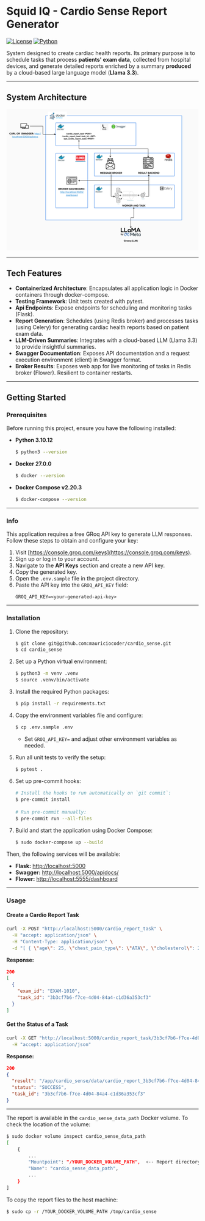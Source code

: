 # Squid IQ - Cardio Sense Report Generator

[![License](https://img.shields.io/badge/license-MIT-blue.svg)](LICENSE)
[![Python](https://img.shields.io/badge/python-3.8%2B-blue)](https://www.python.org/downloads/)

System designed to create cardiac health reports. Its primary purpose is to schedule tasks that process
**patients' exam data**, collected from hospital devices, and generate detailed reports enriched by
a summary **produced** by a cloud-based large language model (**Llama 3.3**).

---

## System Architecture

![System Architecture](./images/system-architecture.png)

---

## Tech Features

- **Containerized Architecture**: Encapsulates all application logic in Docker containers through docker-compose.
- **Testing Framework**: Unit tests created with pytest.
- **Api Endpoints**: Expose endpoints for scheduling and monitoring tasks (Flask).
- **Report Generation**: Schedules (using Redis broker) and processes tasks (using Celery) for generating cardiac health reports based on patient exam data.
- **LLM-Driven Summaries**:  Integrates with a cloud-based LLM (Llama 3.3) to provide insightful summaries.
- **Swagger Documentation**: Exposes API documentation and a request execution environment (client) in Swagger format.
- **Broker Results**: Exposes web app for live monitoring of tasks in Redis broker (Flower). Resilient to container restarts.

---

## Getting Started

### Prerequisites

Before running this project, ensure you have the following installed:

- **Python 3.10.12**
  ```bash
  $ python3 --version
  ```
- **Docker 27.0.0**
  ```bash
  $ docker --version
  ```
- **Docker Compose v2.20.3**
  ```bash
  $ docker-compose --version
  ```

---

### Info

This application requires a free GRoq API key to generate LLM responses. Follow these steps to obtain and configure your key:

1. Visit [https://console.groq.com/keys](https://console.groq.com/keys).
2. Sign up or log in to your account.
3. Navigate to the **API Keys** section and create a new API key.
4. Copy the generated key.
5. Open the `.env.sample` file in the project directory.
6. Paste the API key into the `GROQ_API_KEY` field:
   ```
   GROQ_API_KEY=<your-generated-api-key>
   ```
---

### Installation

1. Clone the repository:
   ```bash
   $ git clone git@github.com:mauriciocoder/cardio_sense.git
   $ cd cardio_sense
   ```

2. Set up a Python virtual environment:
   ```bash
   $ python3 -m venv .venv
   $ source .venv/bin/activate
   ```

3. Install the required Python packages:
   ```bash
   $ pip install -r requirements.txt
   ```

4. Copy the environment variables file and configure:
   ```bash
   $ cp .env.sample .env
   ```
   - Set `GROQ_API_KEY=` and adjust other environment variables as needed.

5. Run all unit tests to verify the setup:
   ```bash
   $ pytest .
   ```

6. Set up pre-commit hooks:
   ```bash
   # Install the hooks to run automatically on `git commit`:
   $ pre-commit install

   # Run pre-commit manually:
   $ pre-commit run --all-files
   ```

7. Build and start the application using Docker Compose:
   ```bash
   $ sudo docker-compose up --build
   ```

Then, the following services will be available:
- **Flask:** [http://localhost:5000](http://localhost:5000)
- **Swagger:** [http://localhost:5000/apidocs/](http://localhost:5000/apidocs/)
- **Flower:** [http://localhost:5555/dashboard](http://localhost:5555/dashboard)

---

### Usage

#### Create a Cardio Report Task
```bash
curl -X POST "http://localhost:5000/cardio_report_task" \
  -H "accept: application/json" \
  -H "Content-Type: application/json" \
  -d "[ { \"age\": 25, \"chest_pain_type\": \"ATA\", \"cholesterol\": 289, \"exercise_angina\": \"N\", \"fasting_bs\": 0, \"id\": \"EXAM-1010\", \"max_hr\": 172, \"oldpeak\": 0.5, \"resting_bp\": 140, \"resting_ecg\": \"Normal\", \"sex\": \"M\", \"st_slope\": \"Up\" }]"
```

**Response:**
```json
200
[
  {
    "exam_id": "EXAM-1010",
    "task_id": "3b3cf7b6-f7ce-4d04-84a4-c1d36a353cf3"
  }
]
```

#### Get the Status of a Task
```bash
curl -X GET "http://localhost:5000/cardio_report_task/3b3cf7b6-f7ce-4d04-84a4-c1d36a353cf3" \
  -H "accept: application/json"
```

**Response:**
```json
200
{
  "result": "/app/cardio_sense/data/cardio_report_3b3cf7b6-f7ce-4d04-84a4-c1d36a353cf3.html",
  "status": "SUCCESS",
  "task_id": "3b3cf7b6-f7ce-4d04-84a4-c1d36a353cf3"
}
```

---

The report is available in the `cardio_sense_data_path` Docker volume. To check the location of the volume:

```bash
$ sudo docker volume inspect cardio_sense_data_path
[
    {
        ...
        "Mountpoint": "/YOUR_DOCKER_VOLUME_PATH",  <-- Report directory!
        "Name": "cardio_sense_data_path",
        ...
    }
]
```

To copy the report files to the host machine:
```bash
$ sudo cp -r /YOUR_DOCKER_VOLUME_PATH /tmp/cardio_sense
```

